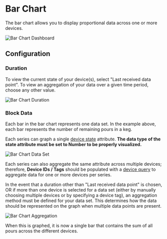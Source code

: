 # Bar Chart

The bar chart allows you to display proportional data across one or more devices.

![Bar Chart Dashboard](/images/dashboards/bar-chart-example.png "Bar Chart Dashboard")

## Configuration

### Duration

To view the current state of your device(s), select "Last received data point". To view an aggregation of your data over a given time period, choose any other value.

![Bar Chart Duration](/images/dashboards/bar-chart-duration.png "Bar Chart Duration")

### Block Data

Each bar in the bar chart represents one data set. In the example above, each bar represents the number of remaining pours in a keg.

Each series can graph a single [device state](/devices/state.md) attribute. **The data type of the state attribute must be set to Number to be properly visualized.**

![Bar Chart Data Set](/images/dashboards/bar-chart-data-set.png "Bar Chart Data Set")

Each series can also aggregate the same attribute across multiple devices; therefore, **Device IDs / Tags** should be populated with a [device query](/devices/device-queries.md) to aggregate data for one or more devices per series.

In the event that a duration other than "Last received data point" is chosen, OR if more than one device is selected for a data set (either by manually choosing multiple devices or by specifying a device tag), an aggregation method must be defined for your data set. This determines how the data should be represented on the graph when multiple data points are present.

![Bar Chart Aggregation](/images/dashboards/bar-chart-aggregation.png "Bar Chart Aggregation")

When this is graphed, it is now a single bar that contains the sum of all pours across the different devices.
